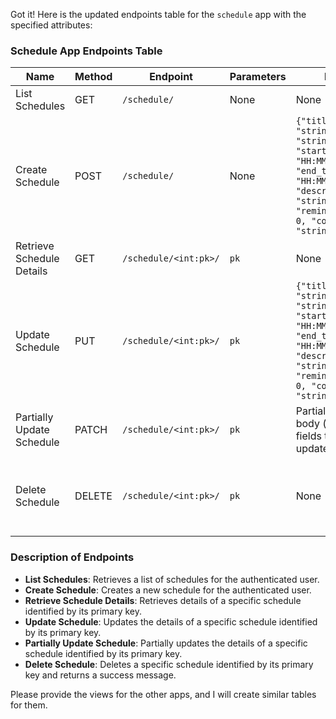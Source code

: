Got it! Here is the updated endpoints table for the `schedule` app with the specified attributes:

### Schedule App Endpoints Table

| Name                       | Method | Endpoint               | Parameters | Body                                                                                                                       | Response                                 |
|----------------------------|--------|------------------------|------------|----------------------------------------------------------------------------------------------------------------------------|------------------------------------------|
| List Schedules             | GET    | `/schedule/`           | None       | None                                                                                                                       | 200 OK, List of schedules                |
| Create Schedule            | POST   | `/schedule/`           | None       | `{"title": "string", "day": "string", "start_time": "HH:MM:SS", "end_time": "HH:MM:SS", "description": "string", "reminder_time": 0, "color": "string"}` | 201 Created, Schedule details           |
| Retrieve Schedule Details  | GET    | `/schedule/<int:pk>/`  | `pk`       | None                                                                                                                       | 200 OK, Schedule details                 |
| Update Schedule            | PUT    | `/schedule/<int:pk>/`  | `pk`       | `{"title": "string", "day": "string", "start_time": "HH:MM:SS", "end_time": "HH:MM:SS", "description": "string", "reminder_time": 0, "color": "string"}` | 200 OK, Updated schedule details        |
| Partially Update Schedule  | PATCH  | `/schedule/<int:pk>/`  | `pk`       | Partial JSON body (only the fields to be updated)                                                                           | 200 OK, Partially updated schedule       |
| Delete Schedule            | DELETE | `/schedule/<int:pk>/`  | `pk`       | None                                                                                                                       | 204 No Content, {"message": "Schedule deleted successfully"} |

### Description of Endpoints

- **List Schedules**: Retrieves a list of schedules for the authenticated user.
- **Create Schedule**: Creates a new schedule for the authenticated user.
- **Retrieve Schedule Details**: Retrieves details of a specific schedule identified by its primary key.
- **Update Schedule**: Updates the details of a specific schedule identified by its primary key.
- **Partially Update Schedule**: Partially updates the details of a specific schedule identified by its primary key.
- **Delete Schedule**: Deletes a specific schedule identified by its primary key and returns a success message.

Please provide the views for the other apps, and I will create similar tables for them.
